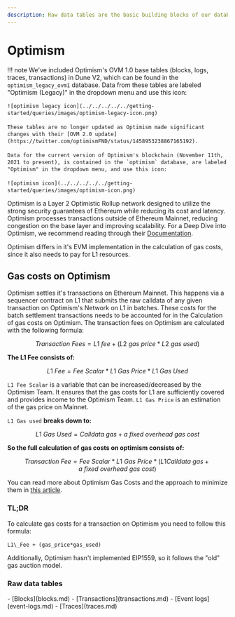```yaml
---
description: Raw data tables are the basic building blocks of our database.
---
```


# Optimism

!!! note
    We've included Optimism's OVM 1.0 base tables (blocks, logs, traces, transactions) in Dune V2, which can be found in the `optimism_legacy_ovm1` database. Data from these tables are labeled "Optimism (Legacy)" in the dropdown menu and use this icon: 
    
    ![optimism legacy icon](../../../../../getting-started/queries/images/optimism-legacy-icon.png)

    These tables are no longer updated as Optimism made significant changes with their [OVM 2.0 update](https://twitter.com/optimismFND/status/1458953238867165192).

    Data for the current version of Optimism's blockchain (November 11th, 2021 to present), is contained in the `optimism` database, are labeled "Optimism" in the dropdown menu, and use this icon:
    
    ![optimism icon](../../../../../getting-started/queries/images/optimism-icon.png)

Optimism is a Layer 2 Optimistic Rollup network designed to utilize the strong security guarantees of Ethereum while reducing its cost and latency. Optimism processes transactions outside of Ethereum Mainnet, reducing congestion on the base layer and improving scalability. For a Deep Dive into Optimism, we recommend reading through their [Documentation](https://community.optimism.io/docs/how-optimism-works).

Optimism differs in it's EVM implementation in the calculation of gas costs, since it also needs to pay for L1 resources.

## Gas costs on Optimism

Optimism settles it's transactions on Ethereum Mainnet. This happens via a sequencer contract on L1 that submits the raw calldata of any given transaction on Optimism's Network on L1 in batches. These costs for the batch settlement transactions needs to be accounted for in the Calculation of gas costs on Optimism. The transaction fees on Optimism are calculated with the following formula:

$$
Transaction\ Fees = L1\ fee + (L2\ gas\ price * L2\ gas\ used)
$$

**The L1 Fee consists of:**

$$
L1\ Fee = Fee\ Scalar * L1\ Gas\ Price * L1\ Gas\ Used
$$

`L1 Fee Scalar` is a variable that can be increased/decreased by the Optimism Team. It ensures that the gas costs for L1 are sufficiently covered and provides income to the Optimism Team. `L1 Gas Price` is an estimation of the gas price on Mainnet.

`L1 Gas used` **breaks down to:**

$$
L1\ Gas\ Used = Calldata\ gas + a\ fixed\ overhead\ gas\ cost
$$

**So the full calculation of gas costs on optimism consists of:**

$$
Transaction\ Fee = Fee\ Scalar * L1\ Gas\ Price * (L1 Calldata\ gas + a\ fixed\ overhead\ gas\ cost)
$$

You can read more about Optimism Gas Costs and the approach to minimize them in [this article](https://help.optimism.io/hc/en-us/articles/4411895794715-Transaction-fees).

### TL;DR

To calculate gas costs for a transaction on Optimism you need to follow this formula:

```
L1\_Fee + (gas_price*gas_used)
```

Additionally, Optimism hasn't implemented EIP1559, so it follows the "old" gas auction model.

### Raw data tables

<div class="cards grid" markdown>
- [Blocks](blocks.md)
- [Transactions](transactions.md)
- [Event logs](event-logs.md)
- [Traces](traces.md)
</div>
